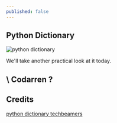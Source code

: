 ```yaml
---
published: false
---
```

## Python Dictionary
![python dictionary](https://github.com/codarrenvelvindron/codarrenvelvindron.github.io/raw/master/images/python-logo.png)

We'll take another practical look at it today.


## \ Codarren ?

## Credits
[python dictionary techbeamers](https://www.techbeamers.com/python-dictionary/)

